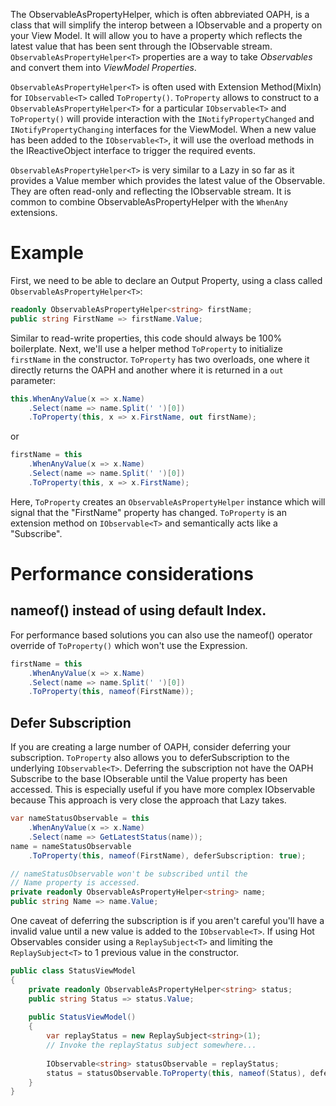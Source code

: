 The ObservableAsPropertyHelper, which is often abbreviated OAPH, is a class that will simplify the interop between a IObservable and a property on your View Model. It will allow you to have a property which reflects the latest value that has been sent through the IObservable<T> stream. `ObservableAsPropertyHelper<T>` properties are a way to take *Observables* and convert them into *ViewModel Properties*. 

`ObservableAsPropertyHelper<T>` is often used with Extension Method(MixIn) for `IObservable<T>` called `ToProperty()`. `ToProperty` allows to construct to a `ObservableAsPropertyHelper<T>` for a particular `IObservable<T>` and `ToProperty()` will provide interaction with the `INotifyPropertyChanged` and `INotifyPropertyChanging` interfaces for the ViewModel. When a new value has been added to the `IObservable<T>`, it will use the overload methods in the IReactiveObject interface to trigger the required events.

`ObservableAsPropertyHelper<T>` is very similar to a Lazy<T> in so far as it provides a Value member which provides the latest value of the Observable<T>. They are often read-only and reflecting the IObservable<T> stream. It is common to combine ObservableAsPropertyHelper<T> with the `WhenAny` extensions. 

# Example
First, we need to be able to declare an Output Property, using a class called
`ObservableAsPropertyHelper<T>`:

```cs
readonly ObservableAsPropertyHelper<string> firstName;
public string FirstName => firstName.Value;
```

Similar to read-write properties, this code should always be 100% boilerplate.
Next, we'll use a helper method `ToProperty` to initialize `firstName` in the
constructor. `ToProperty` has two overloads, one where it directly returns the OAPH
and another where it is returned in a `out` parameter:

```cs
this.WhenAnyValue(x => x.Name)
    .Select(name => name.Split(' ')[0])
    .ToProperty(this, x => x.FirstName, out firstName);
```
or
```cs
firstName = this
    .WhenAnyValue(x => x.Name)
    .Select(name => name.Split(' ')[0])
    .ToProperty(this, x => x.FirstName);
```

Here, `ToProperty` creates an `ObservableAsPropertyHelper` instance which will
signal that the "FirstName" property has changed. `ToProperty` is an extension
method on `IObservable<T>` and semantically acts like a "Subscribe".

# Performance considerations

## nameof() instead of using default Index.
For performance based solutions you can also use the nameof() operator override of `ToProperty()`
which won't use the Expression.
```cs
firstName = this
    .WhenAnyValue(x => x.Name)
    .Select(name => name.Split(' ')[0])
    .ToProperty(this, nameof(FirstName));
```

## Defer Subscription
If you are creating a large number of OAPH, consider deferring your subscription. `ToProperty` also allows you to deferSubscription to the underlying `IObservable<T>`. Deferring the subscription not have the OAPH Subscribe to the base IObserable<T> until the Value property has been accessed. This is especially useful if you have more complex IObservable<T> because  This approach is very close the approach that Lazy<T> takes. 

```cs
var nameStatusObservable = this
    .WhenAnyValue(x => x.Name)
    .Select(name => GetLatestStatus(name));
name = nameStatusObservable
    .ToProperty(this, nameof(FirstName), deferSubscription: true);

// nameStatusObservable won't be subscribed until the 
// Name property is accessed.
private readonly ObservableAsPropertyHelper<string> name;
public string Name => name.Value; 
``` 

One caveat of deferring the subscription is if you aren't careful you'll have a invalid value until a new value is added to the `IObservable<T>`. If using Hot Observables consider using a `ReplaySubject<T>` and limiting the `ReplaySubject<T>` to 1 previous value in the constructor. 

```cs
public class StatusViewModel
{
    private readonly ObservableAsPropertyHelper<string> status;
    public string Status => status.Value;
    
    public StatusViewModel()
    {
        var replayStatus = new ReplaySubject<string>(1);
        // Invoke the replayStatus subject somewhere...
        
        IObservable<string> statusObservable = replayStatus; 
        status = statusObservable.ToProperty(this, nameof(Status), deferSubscription: true);
    }
}
```
